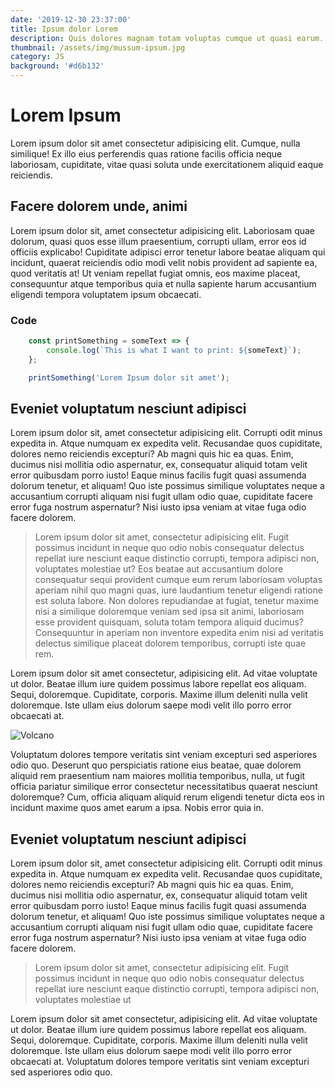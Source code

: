 ```yaml
---
date: '2019-12-30 23:37:00'
title: Ipsum dolor Lorem
description: Quis dolores magnam totam voluptas cumque ut quasi earum.
thumbnail: /assets/img/mussum-ipsum.jpg
category: JS
background: '#d6b132'
---
```

# Lorem Ipsum

Lorem ipsum dolor sit amet consectetur adipisicing elit. Cumque, nulla similique! Ex illo eius perferendis quas ratione facilis officia neque laboriosam, cupiditate, vitae quasi soluta unde exercitationem aliquid eaque reiciendis.

## Facere dolorem unde, animi

Lorem ipsum dolor sit, amet consectetur adipisicing elit. Laboriosam quae dolorum, quasi quos esse illum praesentium, corrupti ullam, error eos id officiis explicabo! Cupiditate adipisci error tenetur labore beatae aliquam qui incidunt, quaerat reiciendis odio modi velit nobis provident ad sapiente ea, quod veritatis at! Ut veniam repellat fugiat omnis, eos maxime placeat, consequuntur atque temporibus quia et nulla sapiente harum accusantium eligendi tempora voluptatem ipsum obcaecati.

### Code

```javascript
	const printSomething = someText => {
		console.log(`This is what I want to print: ${someText}`);
	};

	printSomething('Lorem Ipsum dolor sit amet');
```

## Eveniet voluptatum nesciunt adipisci

Lorem ipsum dolor sit, amet consectetur adipisicing elit. Corrupti odit minus expedita in. Atque numquam ex expedita velit. Recusandae quos cupiditate, dolores nemo reiciendis excepturi? Ab magni quis hic ea quas. Enim, ducimus nisi mollitia odio aspernatur, ex, consequatur aliquid totam velit error quibusdam porro iusto! Eaque minus facilis fugit quasi assumenda dolorum tenetur, et aliquam! Quo iste possimus similique voluptates neque a accusantium corrupti aliquam nisi fugit ullam odio quae, cupiditate facere error fuga nostrum aspernatur? Nisi iusto ipsa veniam at vitae fuga odio facere dolorem.

> Lorem ipsum dolor sit amet, consectetur adipisicing elit. Fugit possimus incidunt in neque quo odio nobis consequatur delectus repellat iure nesciunt eaque distinctio corrupti, tempora adipisci non, voluptates molestiae ut? Eos beatae aut accusantium dolore consequatur sequi provident cumque eum rerum laboriosam voluptas aperiam nihil quo magni quas, iure laudantium tenetur eligendi ratione est soluta labore. Non dolores repudiandae at fugiat, tenetur maxime nisi a similique doloremque veniam sed ipsa sit animi, laboriosam esse provident quisquam, soluta totam tempora aliquid ducimus? Consequuntur in aperiam non inventore expedita enim nisi ad veritatis delectus similique placeat dolorem temporibus, corrupti iste quae rem.

Lorem ipsum dolor sit amet consectetur, adipisicing elit. Ad vitae voluptate ut dolor. Beatae illum iure quidem possimus labore repellat eos aliquam. Sequi, doloremque. Cupiditate, corporis. Maxime illum deleniti nulla velit doloremque. Iste ullam eius dolorum saepe modi velit illo porro error obcaecati at. 

![Volcano](/assets/img/volcano.jpg "Volcano")



Voluptatum dolores tempore veritatis sint veniam excepturi sed asperiores odio quo. Deserunt quo perspiciatis ratione eius beatae, quae dolorem aliquid rem praesentium nam maiores mollitia temporibus, nulla, ut fugit officia pariatur similique error consectetur necessitatibus quaerat nesciunt doloremque? Cum, officia aliquam aliquid rerum eligendi tenetur dicta eos in incidunt maxime quos amet earum a ipsa. Nobis error quia in.

## Eveniet voluptatum nesciunt adipisci

Lorem ipsum dolor sit, amet consectetur adipisicing elit. Corrupti odit minus expedita in. Atque numquam ex expedita velit. Recusandae quos cupiditate, dolores nemo reiciendis excepturi? Ab magni quis hic ea quas. Enim, ducimus nisi mollitia odio aspernatur, ex, consequatur aliquid totam velit error quibusdam porro iusto! Eaque minus facilis fugit quasi assumenda dolorum tenetur, et aliquam! Quo iste possimus similique voluptates neque a accusantium corrupti aliquam nisi fugit ullam odio quae, cupiditate facere error fuga nostrum aspernatur? Nisi iusto ipsa veniam at vitae fuga odio facere dolorem.

> Lorem ipsum dolor sit amet, consectetur adipisicing elit. Fugit possimus incidunt in neque quo odio nobis consequatur delectus repellat iure nesciunt eaque distinctio corrupti, tempora adipisci non, voluptates molestiae ut

Lorem ipsum dolor sit amet consectetur, adipisicing elit. Ad vitae voluptate ut dolor. Beatae illum iure quidem possimus labore repellat eos aliquam. Sequi, doloremque. Cupiditate, corporis. Maxime illum deleniti nulla velit doloremque. Iste ullam eius dolorum saepe modi velit illo porro error obcaecati at. Voluptatum dolores tempore veritatis sint veniam excepturi sed asperiores odio quo.
